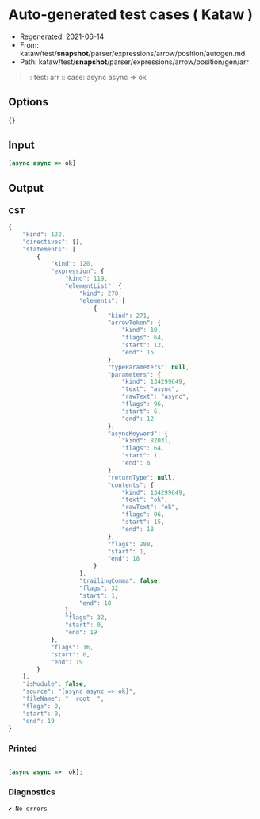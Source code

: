 # Auto-generated test cases ( Kataw )
- Regenerated: 2021-06-14
- From: kataw/test/__snapshot__/parser/expressions/arrow/position/autogen.md
- Path: kataw/test/__snapshot__/parser/expressions/arrow/position/gen/arr
> :: test: arr
> :: case: async async => ok
## Options

`````js
{}
`````
## Input

`````js
[async async => ok]
`````
## Output

### CST

```javascript
{
    "kind": 122,
    "directives": [],
    "statements": [
        {
            "kind": 120,
            "expression": {
                "kind": 119,
                "elementList": {
                    "kind": 270,
                    "elements": [
                        {
                            "kind": 271,
                            "arrowToken": {
                                "kind": 10,
                                "flags": 64,
                                "start": 12,
                                "end": 15
                            },
                            "typeParameters": null,
                            "parameters": {
                                "kind": 134299649,
                                "text": "async",
                                "rawText": "async",
                                "flags": 96,
                                "start": 6,
                                "end": 12
                            },
                            "asyncKeyword": {
                                "kind": 82031,
                                "flags": 64,
                                "start": 1,
                                "end": 6
                            },
                            "returnType": null,
                            "contents": {
                                "kind": 134299649,
                                "text": "ok",
                                "rawText": "ok",
                                "flags": 96,
                                "start": 15,
                                "end": 18
                            },
                            "flags": 288,
                            "start": 1,
                            "end": 18
                        }
                    ],
                    "trailingComma": false,
                    "flags": 32,
                    "start": 1,
                    "end": 18
                },
                "flags": 32,
                "start": 0,
                "end": 19
            },
            "flags": 16,
            "start": 0,
            "end": 19
        }
    ],
    "isModule": false,
    "source": "[async async => ok]",
    "fileName": "__root__",
    "flags": 0,
    "start": 0,
    "end": 19
}
```

### Printed

```javascript

[async async =>  ok];
```

### Diagnostics

```javascript
✔ No errors
```

